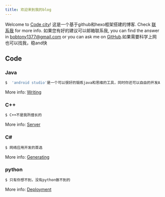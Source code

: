 ```yaml
---
title: 欢迎来到我的blog
---
```

Welcome to [Code city](http://kingpower.monster/)! 这是一个基于github和hexo框架搭建的博客. Check [联系我](https://www.google.com/intl/zh-CN/gmail/about/#) for more info. 如果您有好的建议可以邮箱联系我, you can find the answer in [bobtony1377@gmail.com](https://www.google.com/intl/zh-CN/gmail/about/#) or you can ask me on [GitHub](https://github.com/JKJK1377).如果需要科学上网也可以找我，稳and快

## Code

### Java

``` bash
$  'android studio'是一个可以很好的锻炼java和思维的工具，同时你还可以自由的开发APP
```

More info: [Writing](https://hexo.io/docs/writing.html)

### C++

``` bash
$ C++不是我所擅长的
```

More info: [Server](https://hexo.io/docs/server.html)

### C#

``` bash
$ 网络应用开发的首选
```

More info: [Generating](https://hexo.io/docs/generating.html)

### python

``` bash
$ 只有你想不到，没有python做不到的
```

More info: [Deployment](https://hexo.io/docs/one-command-deployment.html)
